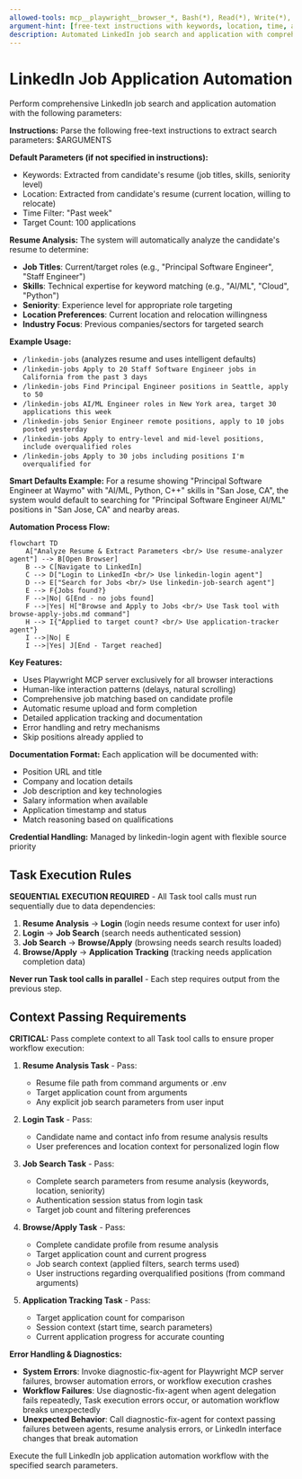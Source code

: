 ```yaml
---
allowed-tools: mcp__playwright__browser_*, Bash(*), Read(*), Write(*), Edit(*), Glob(*), Grep(*), TodoWrite(*), Task(*)
argument-hint: [free-text instructions with keywords, location, time, and target count]
description: Automated LinkedIn job search and application with comprehensive tracking
---
```


# LinkedIn Job Application Automation

Perform comprehensive LinkedIn job search and application automation with the following parameters:

**Instructions:** 
Parse the following free-text instructions to extract search parameters: $ARGUMENTS

**Default Parameters (if not specified in instructions):**
- Keywords: Extracted from candidate's resume (job titles, skills, seniority level)
- Location: Extracted from candidate's resume (current location, willing to relocate)
- Time Filter: "Past week"
- Target Count: 100 applications

**Resume Analysis:**
The system will automatically analyze the candidate's resume to determine:
- **Job Titles**: Current/target roles (e.g., "Principal Software Engineer", "Staff Engineer")
- **Skills**: Technical expertise for keyword matching (e.g., "AI/ML", "Cloud", "Python")
- **Seniority**: Experience level for appropriate role targeting
- **Location Preferences**: Current location and relocation willingness
- **Industry Focus**: Previous companies/sectors for targeted search

**Example Usage:**
- `/linkedin-jobs` (analyzes resume and uses intelligent defaults)
- `/linkedin-jobs Apply to 20 Staff Software Engineer jobs in California from the past 3 days`
- `/linkedin-jobs Find Principal Engineer positions in Seattle, apply to 50`
- `/linkedin-jobs AI/ML Engineer roles in New York area, target 30 applications this week`
- `/linkedin-jobs Senior Engineer remote positions, apply to 10 jobs posted yesterday`
- `/linkedin-jobs Apply to entry-level and mid-level positions, include overqualified roles`
- `/linkedin-jobs Apply to 30 jobs including positions I'm overqualified for`

**Smart Defaults Example:**
For a resume showing "Principal Software Engineer at Waymo" with "AI/ML, Python, C++" skills in "San Jose, CA", the system would default to searching for "Principal Software Engineer AI/ML" positions in "San Jose, CA" and nearby areas.

**Automation Process Flow:**

```mermaid
flowchart TD
    A["Analyze Resume & Extract Parameters <br/> Use resume-analyzer agent"] --> B[Open Browser]
    B --> C[Navigate to LinkedIn]
    C --> D["Login to LinkedIn <br/> Use linkedin-login agent"]
    D --> E["Search for Jobs <br/> Use linkedin-job-search agent"]
    E --> F{Jobs found?}
    F -->|No| G[End - no jobs found]
    F -->|Yes| H["Browse and Apply to Jobs <br/> Use Task tool with browse-apply-jobs.md command"]
    H --> I{"Applied to target count? <br/> Use application-tracker agent"}
    I -->|No| E
    I -->|Yes| J[End - Target reached]
```


**Key Features:**
- Uses Playwright MCP server exclusively for all browser interactions
- Human-like interaction patterns (delays, natural scrolling)
- Comprehensive job matching based on candidate profile
- Automatic resume upload and form completion
- Detailed application tracking and documentation
- Error handling and retry mechanisms
- Skip positions already applied to

**Documentation Format:**
Each application will be documented with:
- Position URL and title
- Company and location details
- Job description and key technologies
- Salary information when available
- Application timestamp and status
- Match reasoning based on qualifications

**Credential Handling:** Managed by linkedin-login agent with flexible source priority

## Task Execution Rules

**SEQUENTIAL EXECUTION REQUIRED** - All Task tool calls must run sequentially due to data dependencies:

1. **Resume Analysis** → **Login** (login needs resume context for user info)
2. **Login** → **Job Search** (search needs authenticated session)  
3. **Job Search** → **Browse/Apply** (browsing needs search results loaded)
4. **Browse/Apply** → **Application Tracking** (tracking needs application completion data)

**Never run Task tool calls in parallel** - Each step requires output from the previous step.

## Context Passing Requirements

**CRITICAL:** Pass complete context to all Task tool calls to ensure proper workflow execution:

1. **Resume Analysis Task** - Pass:
   - Resume file path from command arguments or .env
   - Target application count from arguments
   - Any explicit job search parameters from user input

2. **Login Task** - Pass:
   - Candidate name and contact info from resume analysis results
   - User preferences and location context for personalized login flow

3. **Job Search Task** - Pass:
   - Complete search parameters from resume analysis (keywords, location, seniority)
   - Authentication session status from login task
   - Target job count and filtering preferences

4. **Browse/Apply Task** - Pass:
   - Complete candidate profile from resume analysis
   - Target application count and current progress
   - Job search context (applied filters, search terms used)
   - User instructions regarding overqualified positions (from command arguments)

5. **Application Tracking Task** - Pass:
   - Target application count for comparison
   - Session context (start time, search parameters)
   - Current application progress for accurate counting

**Error Handling & Diagnostics:**
- **System Errors**: Invoke diagnostic-fix-agent for Playwright MCP server failures, browser automation errors, or workflow execution crashes
- **Workflow Failures**: Use diagnostic-fix-agent when agent delegation fails repeatedly, Task execution errors occur, or automation workflow breaks unexpectedly
- **Unexpected Behavior**: Call diagnostic-fix-agent for context passing failures between agents, resume analysis errors, or LinkedIn interface changes that break automation

Execute the full LinkedIn job application automation workflow with the specified search parameters.